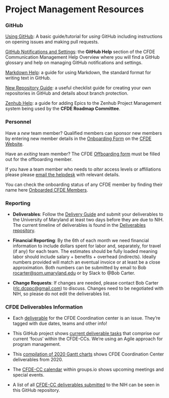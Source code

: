 # Project Management Resources


### GitHub

[Using GitHub](GitHubUsage.md): A basic guide/tutorial for <i>using</i> GitHub including instructions on opening issues and making pull requests.

[GitHub Notifications and Settings](https://github.com/nih-cfde/organization/blob/master/CommunicationManagementHelp.md#github-help): the <b>GitHub Help</b> section of the CFDE Communication Management Help Overview where you will find a GitHub glossary and help on managing GitHub notifications and settings. 

[Markdown Help](MarkdownHelp.md): a guide for using Markdown, the standard format for writing text in GitHub.

[New Repository Guide](NewRepositoryGuide.md): a useful checklist guide for creating your own repositories in GitHub and details about branch protection. 

[Zenhub Help](AddingIssuesToEpics.md): a guide for adding Epics to the Zenhub Project Management system being used by the <b>CFDE Roadmap Committee</b>.

### Personnel

Have a *new* team member? Qualified members can sponsor new members by entering new member details in the [Onboarding Form]( https://www.nih-cfde.org/onboarding-form/) on the [CFDE Website](https://www.nih-cfde.org/).

Have an *exiting* team member? The CFDE [Offboarding form](https://www.nih-cfde.org/offboarding-form/) must be filled out for the offboarding member.

If you have a team member who needs to *alter* access levels or affiliations please please [email the helpdesk](support@cfde.atlassian.net) with relevant details.

You can check the onboarding status of any CFDE member by finding their name here [Onboarded CFDE Members](https://docs.google.com/spreadsheets/d/16JcTqlkCRPqrSnykqshrVM2XLf_3HJJiPpAb7qBaOug/edit?usp=sharing).

### Reporting

+ **Deliverables**: Follow the [Delivery Guide](https://github.com/nih-cfde/project-management/blob/master/DeliveryGuide.md) and submit your deliverables to the University of Maryland at least two days before they are due to NIH. The current timeline of deliverables is found in the [Deliverables repository](https://github.com/nih-cfde/deliverables/issues).

+ **Financial Reporting**: By the 6th of each month we need financial information to include dollars spent for labor and, separately, for travel (if any) for each team. The estimates should be fully loaded meaning labor should include salary + benefits + overhead (indirects). Ideally numbers provided will match an eventual invoice or at least be a close approximation. Both numbers can be submitted by email to Bob rocarter@som.umaryland.edu or by Slack to @Bob Carter. 

+ **Change Requests**: 
If changes are needed, please contact Bob Carter (rlc.dcppc@gmail.com) to discuss. Changes need to be negotiated with NIH, so please do not edit the deliverables list. 

### CFDE Deliverables Information

*   Each [deliverable](https://github.com/nih-cfde/deliverables/issues) for the CFDE Coordination center is an issue. They’re tagged with due dates, teams and other info!

*   This GitHub project shows [current deliverable tasks](https://github.com/orgs/nih-cfde/projects/1) that comprise our current ‘focus’ within the CFDE-CCs. We’re using an Agile approach for program management.

*   This [compilation of 2020 Gantt charts](https://nih-cfde.github.io/planning-docs/) shows CFDE Coordination Center deliverables from 2020.

*   The [CFDE-CC calendar](https://cfde.groups.io/g/General/calendar) within groups<span>.io</span> shows upcoming meetings and special events.

*   A list of all [CFDE-CC deliverables submitted](https://github.com/nih-cfde/deliverables) to the NIH can be seen in this GitHub repository. 
